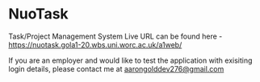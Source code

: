 # NuoTask
Task/Project Management System
 Live URL can be found here - https://nuotask.gola1-20.wbs.uni.worc.ac.uk/a1web/
 
 If you are an employer and would like to test the application with exisiting login details, please contact me at aarongolddev276@gmail.com
